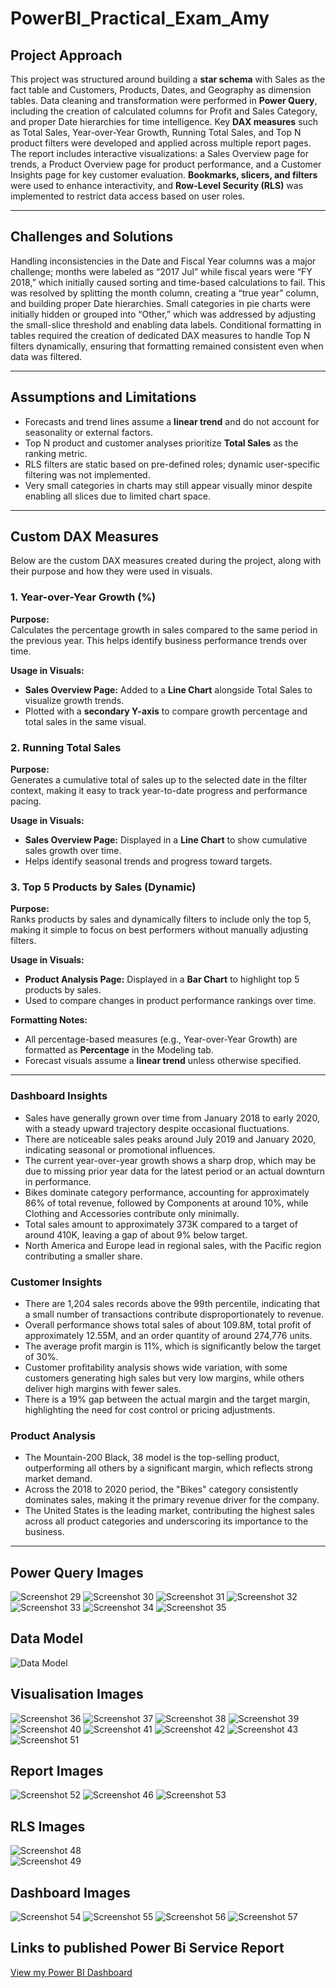 # PowerBI_Practical_Exam_Amy

## Project Approach
This project was structured around building a **star schema** with Sales as the fact table and Customers, Products, Dates, and Geography as dimension tables. Data cleaning and transformation were performed in **Power Query**, including the creation of calculated columns for Profit and Sales Category, and proper Date hierarchies for time intelligence. Key **DAX measures** such as Total Sales, Year-over-Year Growth, Running Total Sales, and Top N product filters were developed and applied across multiple report pages. The report includes interactive visualizations: a Sales Overview page for trends, a Product Overview page for product performance, and a Customer Insights page for key customer evaluation. **Bookmarks, slicers, and filters** were used to enhance interactivity, and **Row-Level Security (RLS)** was implemented to restrict data access based on user roles.

--- 

## Challenges and Solutions
Handling inconsistencies in the Date and Fiscal Year columns was a major challenge; months were labeled as “2017 Jul” while fiscal years were “FY 2018,” which initially caused sorting and time-based calculations to fail. This was resolved by splitting the month column, creating a “true year” column, and building proper Date hierarchies. Small categories in pie charts were initially hidden or grouped into “Other,” which was addressed by adjusting the small-slice threshold and enabling data labels. Conditional formatting in tables required the creation of dedicated DAX measures to handle Top N filters dynamically, ensuring that formatting remained consistent even when data was filtered.

---

## Assumptions and Limitations
- Forecasts and trend lines assume a **linear trend** and do not account for seasonality or external factors.  
- Top N product and customer analyses prioritize **Total Sales** as the ranking metric.  
- RLS filters are static based on pre-defined roles; dynamic user-specific filtering was not implemented.  
- Very small categories in charts may still appear visually minor despite enabling all slices due to limited chart space.

---

## Custom DAX Measures

Below are the custom DAX measures created during the project, along with their purpose and how they were used in visuals.



### 1. **Year-over-Year Growth (%)**
**Purpose:**  
Calculates the percentage growth in sales compared to the same period in the previous year. This helps identify business performance trends over time.

**Usage in Visuals:**  
- **Sales Overview Page:** Added to a **Line Chart** alongside Total Sales to visualize growth trends.  
- Plotted with a **secondary Y-axis** to compare growth percentage and total sales in the same visual.



### 2. **Running Total Sales**
**Purpose:**  
Generates a cumulative total of sales up to the selected date in the filter context, making it easy to track year-to-date progress and performance pacing.

**Usage in Visuals:**  
- **Sales Overview Page:** Displayed in a **Line Chart** to show cumulative sales growth over time.  
- Helps identify seasonal trends and progress toward targets.



### 3. **Top 5 Products by Sales (Dynamic)**
**Purpose:**  
Ranks products by sales and dynamically filters to include only the top 5, making it simple to focus on best performers without manually adjusting filters.

**Usage in Visuals:**  
- **Product Analysis Page:** Displayed in a **Bar Chart** to highlight top 5 products by sales.  
- Used to compare changes in product performance rankings over time.



**Formatting Notes:**  
- All percentage-based measures (e.g., Year-over-Year Growth) are formatted as **Percentage** in the Modeling tab.  
- Forecast visuals assume a **linear trend** unless otherwise specified.

--- 
### **Dashboard Insights**

- Sales have generally grown over time from January 2018 to early 2020, with a steady upward trajectory despite occasional fluctuations.  
- There are noticeable sales peaks around July 2019 and January 2020, indicating seasonal or promotional influences.  
- The current year-over-year growth shows a sharp drop, which may be due to missing prior year data for the latest period or an actual downturn in performance.  
- Bikes dominate category performance, accounting for approximately 86% of total revenue, followed by Components at around 10%, while Clothing and Accessories contribute only minimally.  
- Total sales amount to approximately 373K compared to a target of around 410K, leaving a gap of about 9% below target.  
- North America and Europe lead in regional sales, with the Pacific region contributing a smaller share.  

### **Customer Insights**

- There are 1,204 sales records above the 99th percentile, indicating that a small number of transactions contribute disproportionately to revenue.  
- Overall performance shows total sales of about 109.8M, total profit of approximately 12.55M, and an order quantity of around 274,776 units.  
- The average profit margin is 11%, which is significantly below the target of 30%.  
- Customer profitability analysis shows wide variation, with some customers generating high sales but very low margins, while others deliver high margins with fewer sales.  
- There is a 19% gap between the actual margin and the target margin, highlighting the need for cost control or pricing adjustments.  

### **Product Analysis**

- The Mountain-200 Black, 38 model is the top-selling product, outperforming all others by a significant margin, which reflects strong market demand.  
- Across the 2018 to 2020 period, the "Bikes" category consistently dominates sales, making it the primary revenue driver for the company.  
- The United States is the leading market, contributing the highest sales across all product categories and underscoring its importance to the business.


---

## Power Query Images
![Screenshot 29](screenshots/Screenshot%20%2829%29.png)
![Screenshot 30](screenshots/Screenshot%20%2830%29.png)
![Screenshot 31](screenshots/Screenshot%20%2831%29.png)
![Screenshot 32](screenshots/Screenshot%20%2832%29.png)
![Screenshot 33](screenshots/Screenshot%20%2833%29.png)
![Screenshot 34](screenshots/Screenshot%20%2834%29.png)
![Screenshot 35](screenshots/Screenshot%20%2835%29.png)

## Data Model
![Data Model](screenshots/data%20model.png)

## Visualisation Images
![Screenshot 36](screenshots/Screenshot%20(36).png)
![Screenshot 37](screenshots/Screenshot%20(37).png)
![Screenshot 38](screenshots/Screenshot%20(38).png)
![Screenshot 39](screenshots/Screenshot%20(39).png)
![Screenshot 40](screenshots/Screenshot%20(40).png)
![Screenshot 41](screenshots/Screenshot%20(41).png)
![Screenshot 42](screenshots/Screenshot%20(42).png)
![Screenshot 43](screenshots/Screenshot%20(43).png)
![Screenshot 51](screenshots/Screenshot%20(51).png) 

## Report Images
![Screenshot 52](screenshots/Screenshot%20(52).png)
![Screenshot 46](screenshots/Screenshot%20(46).png)
![Screenshot 53](screenshots/Screenshot%20(53).png)

## RLS Images
![Screenshot 48](screenshots/Screenshot%20(48).png)  
![Screenshot 49](screenshots/Screenshot%20(49).png)  

## Dashboard Images
![Screenshot 54](screenshots/Screenshot%20(54).png)
![Screenshot 55](screenshots/Screenshot%20(55).png)
![Screenshot 56](screenshots/Screenshot%20(56).png)
![Screenshot 57](screenshots/Screenshot%20(57).png)


 ## Links to published Power Bi Service Report
 
  [View my Power BI Dashboard](https://app.powerbi.com/reportEmbed?reportId=36d9a7f1-a3e6-4353-ac49-c978f45f1ce7&autoAuth=true&ctid=16d83ee6-254a-469d-a6cc-54e2ca2313e7)

  
